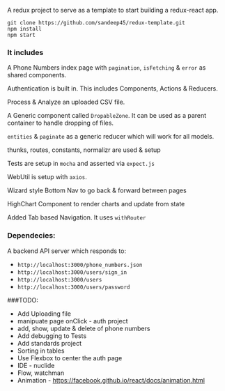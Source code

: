 A redux project to serve as a template to start building a redux-react app.

````
git clone https://github.com/sandeep45/redux-template.git
npm install
npm start
````

### It includes

A Phone Numbers index page with `pagination`, `isFetching` & `error` as shared components.

Authentication is built in. This includes Components, Actions & Reducers.

Process & Analyze an uploaded CSV file.

A Generic component called `DropableZone`. It can be used as a parent container to handle dropping of files.

`entities` & `paginate` as a generic reducer which will work for all models.

thunks, routes, constants, normalizr are used & setup

Tests are setup in `mocha` and asserted via `expect.js`

WebUtil is setup with `axios`.

Wizard style Bottom Nav to go back & forward between pages

HighChart Component to render charts and update from state

Added Tab based Navigation. It uses `withRouter`

### Dependecies:

A backend API server which responds to:

- `http://localhost:3000/phone_numbers.json`
- `http://localhost:3000/users/sign_in`
- `http://localhost:3000/users`
- `http://localhost:3000/users/password`

###TODO:

- Add Uploading file
- manipuate page onClick - auth project
- add, show, update & delete of phone numbers
- Add debugging to Tests
- Add standards project
- Sorting in tables
- Use Flexbox to center the auth page
- IDE - nuclide
- Flow, watchman
- Animation - https://facebook.github.io/react/docs/animation.html
